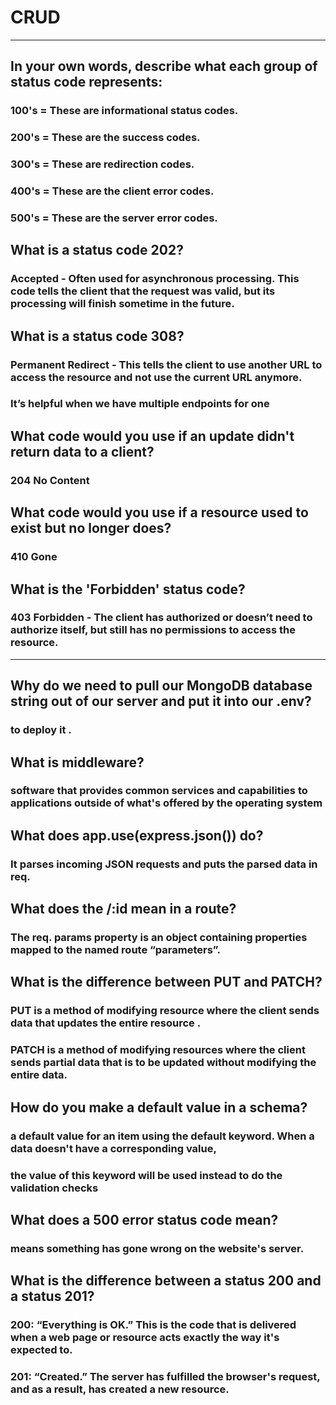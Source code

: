 # CRUD
---------------------------------------------------------------------------------------------------------------------------

## In your own words, describe what each group of status code represents:

### 100's = These are informational status codes.
### 200's = These are the success codes.
### 300's = These are redirection codes. 
### 400's = These are the client error codes.
### 500's = These are the server error codes.

## What is a status code 202? 
### Accepted - Often used for asynchronous processing. This code tells the client that the request was valid, but its processing will finish sometime in the future.

## What is a status code 308? 
###  Permanent Redirect - This tells the client to use another URL to access the resource and not use the current URL anymore.
### It’s helpful when we have multiple endpoints for one

## What code would you use if an update didn't return data to a client? 
### 204 No Content

## What code would you use if a resource used to exist but no longer does?
### 410 Gone

## What is the 'Forbidden' status code?
### 403 Forbidden - The client has authorized or doesn’t need to authorize itself, but still has no permissions to access the resource.

---------------------------------------------------------------------------------------------------------------------------

## Why do we need to pull our MongoDB database string out of our server and put it into our .env?
### to deploy it . 

## What is middleware?
###  software that provides common services and capabilities to applications outside of what's offered by the operating system

## What does app.use(express.json()) do?
### It parses incoming JSON requests and puts the parsed data in req.

## What does the /:id mean in a route?
### The req. params property is an object containing properties mapped to the named route “parameters”.

## What is the difference between PUT and PATCH?
### PUT is a method of modifying resource where the client sends data that updates the entire resource . 
### PATCH is a method of modifying resources where the client sends partial data that is to be updated without modifying the entire data.

## How do you make a default value in a schema?
### a default value for an item using the default keyword. When a data doesn't have a corresponding value,
###  the value of this keyword will be used instead to do the validation checks

## What does a 500 error status code mean?
### means something has gone wrong on the website's server.

## What is the difference between a status 200 and a status 201?
### 200: “Everything is OK.” This is the code that is delivered when a web page or resource acts exactly the way it's expected to.
### 201: “Created.” The server has fulfilled the browser's request, and as a result, has created a new resource.
